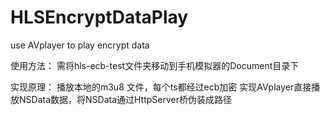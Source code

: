 # HLSEncryptDataPlay
use AVplayer to play encrypt data

使用方法：
需将hls-ecb-test文件夹移动到手机模拟器的Document目录下

实现原理：
播放本地的m3u8 文件，每个ts都经过ecb加密
实现AVplayer直接播放NSData数据，将NSData通过HttpServer桥伪装成路径

